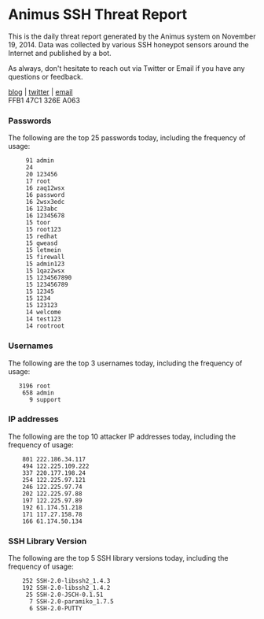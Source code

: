 # Animus SSH Threat Report

This is the daily threat report generated by the Animus system on November 19, 2014. Data was collected by various SSH honeypot sensors around the Internet and published by a bot.  

As always, don't hesitate to reach out via Twitter or Email if you have any questions or feedback.  

[blog](http://morris.guru) | [twitter](https://twitter.com/andrew___morris) | [email](mailto:andrew@morris.guru)  
FFB1 47C1 326E A063  
### Passwords
The following are the top 25 passwords today, including the frequency of usage:
```
     91 admin
     24 
     20 123456
     17 root
     16 zaq12wsx
     16 password
     16 2wsx3edc
     16 123abc
     16 12345678
     15 toor
     15 root123
     15 redhat
     15 qweasd
     15 letmein
     15 firewall
     15 admin123
     15 1qaz2wsx
     15 1234567890
     15 123456789
     15 12345
     15 1234
     15 123123
     14 welcome
     14 test123
     14 rootroot
```

### Usernames
The following are the top 3 usernames today, including the frequency of usage:
```
   3196 root
    658 admin
      9 support
```

### IP addresses
The following are the top 10 attacker IP addresses today, including the frequency of usage:
```
    801 222.186.34.117
    494 122.225.109.222
    337 220.177.198.24
    254 122.225.97.121
    246 122.225.97.74
    202 122.225.97.88
    197 122.225.97.89
    192 61.174.51.218
    171 117.27.158.78
    166 61.174.50.134
```

### SSH Library Version
The following are the top 5 SSH library versions today, including the frequency of usage:
```
    252 SSH-2.0-libssh2_1.4.3
    192 SSH-2.0-libssh2_1.4.2
     25 SSH-2.0-JSCH-0.1.51
      7 SSH-2.0-paramiko_1.7.5
      6 SSH-2.0-PUTTY
```

